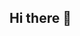 ## Hi there 👋

<!--
**adagnan11/adagnan11** is a ✨ _special_ ✨ repository because its `README.md` (this file) appears on your GitHub profile.

Here are some ideas to get you started:
Hi! I'm Arthur
- 🌱 I am currently pursuing my Master of Science in Computer Science https://video.search.yahoo.com/yhs/search?fr=yhs-litmus-caerus&hsimp=yhs-caerus&hspart=litmus&p=computer+science&type=1476589-vsub-2_23835_2_E0_V_nwtb3#id=1&vid=d7a0f014acb76c246f03f09eea72281f&action=click ...
- 👯 I’m looking to collaborate on computer science project ...
- 💬 Ask me about my culture i will tell you!!...
- 📫 How to reach me:adagnan@neiu.edu ...
- 😄 Pronouns:Arthur Dagnan ...
- ⚡ Fun fact:I'm a good soccer player ...
-->


